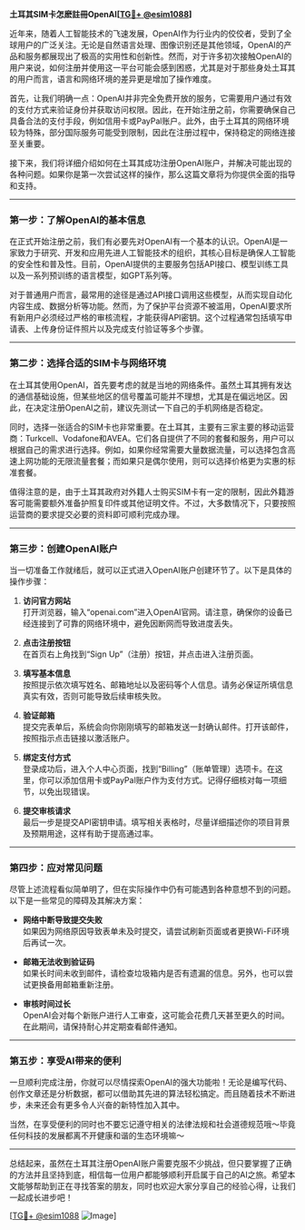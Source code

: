 **土耳其SIM卡怎麽註冊OpenAI[[TG💪+ @esim1088](https://t.me/s/esim1088)]**

近年来，随着人工智能技术的飞速发展，OpenAI作为行业内的佼佼者，受到了全球用户的广泛关注。无论是自然语言处理、图像识别还是其他领域，OpenAI的产品和服务都展现出了极高的实用性和创新性。然而，对于许多初次接触OpenAI的用户来说，如何注册并使用这一平台可能会感到困惑，尤其是对于那些身处土耳其的用户而言，语言和网络环境的差异更是增加了操作难度。

首先，让我们明确一点：OpenAI并非完全免费开放的服务，它需要用户通过有效的支付方式来验证身份并获取访问权限。因此，在开始注册之前，你需要确保自己具备合法的支付手段，例如信用卡或PayPal账户。此外，由于土耳其的网络环境较为特殊，部分国际服务可能受到限制，因此在注册过程中，保持稳定的网络连接至关重要。

接下来，我们将详细介绍如何在土耳其成功注册OpenAI账户，并解决可能出现的各种问题。如果你是第一次尝试这样的操作，那么这篇文章将为你提供全面的指导和支持。

---

### **第一步：了解OpenAI的基本信息**

在正式开始注册之前，我们有必要先对OpenAI有一个基本的认识。OpenAI是一家致力于研究、开发和应用先进人工智能技术的组织，其核心目标是确保人工智能的安全性和普及性。目前，OpenAI提供的主要服务包括API接口、模型训练工具以及一系列预训练的语言模型，如GPT系列等。

对于普通用户而言，最常用的途径是通过API接口调用这些模型，从而实现自动化内容生成、数据分析等功能。然而，为了保护平台资源不被滥用，OpenAI要求所有新用户必须经过严格的审核流程，才能获得API密钥。这个过程通常包括填写申请表、上传身份证件照片以及完成支付验证等多个步骤。

---

### **第二步：选择合适的SIM卡与网络环境**

在土耳其使用OpenAI，首先要考虑的就是当地的网络条件。虽然土耳其拥有发达的通信基础设施，但某些地区的信号覆盖可能并不理想，尤其是在偏远地区。因此，在决定注册OpenAI之前，建议先测试一下自己的手机网络是否稳定。

同时，选择一张适合的SIM卡也非常重要。在土耳其，主要有三家主要的移动运营商：Turkcell、Vodafone和AVEA。它们各自提供了不同的套餐和服务，用户可以根据自己的需求进行选择。例如，如果你经常需要大量数据流量，可以选择包含高速上网功能的无限流量套餐；而如果只是偶尔使用，则可以选择价格更为实惠的标准套餐。

值得注意的是，由于土耳其政府对外籍人士购买SIM卡有一定的限制，因此外籍游客可能需要额外准备护照复印件或其他证明文件。不过，大多数情况下，只要按照运营商的要求提交必要的资料即可顺利完成办理。

---

### **第三步：创建OpenAI账户**

当一切准备工作就绪后，就可以正式进入OpenAI账户创建环节了。以下是具体的操作步骤：

1. **访问官方网站**  
   打开浏览器，输入“openai.com”进入OpenAI官网。请注意，确保你的设备已经连接到了可靠的网络环境中，避免因断网而导致进度丢失。

2. **点击注册按钮**  
   在首页右上角找到“Sign Up”（注册）按钮，并点击进入注册页面。

3. **填写基本信息**  
   按照提示依次填写姓名、邮箱地址以及密码等个人信息。请务必保证所填信息真实有效，否则可能导致后续审核失败。

4. **验证邮箱**  
   提交完表单后，系统会向你刚刚填写的邮箱发送一封确认邮件。打开该邮件，按照指示点击链接以激活账户。

5. **绑定支付方式**  
   登录成功后，进入个人中心页面，找到“Billing”（账单管理）选项卡。在这里，你可以添加信用卡或PayPal账户作为支付方式。记得仔细核对每一项细节，以免出现错误。

6. **提交审核请求**  
   最后一步是提交API密钥申请。填写相关表格时，尽量详细描述你的项目背景及预期用途，这样有助于提高通过率。

---

### **第四步：应对常见问题**

尽管上述流程看似简单明了，但在实际操作中仍有可能遇到各种意想不到的问题。以下是一些常见的障碍及其解决方案：

- **网络中断导致提交失败**  
  如果因为网络原因导致表单未及时提交，请尝试刷新页面或者更换Wi-Fi环境后再试一次。

- **邮箱无法收到验证码**  
  如果长时间未收到邮件，请检查垃圾箱内是否有遗漏的信息。另外，也可以尝试更换备用邮箱重新注册。

- **审核时间过长**  
  OpenAI会对每个新账户进行人工审查，这可能会花费几天甚至更久的时间。在此期间，请保持耐心并定期查看邮件通知。

---

### **第五步：享受AI带来的便利**

一旦顺利完成注册，你就可以尽情探索OpenAI的强大功能啦！无论是编写代码、创作文章还是分析数据，都可以借助其先进的算法轻松搞定。而且随着技术不断进步，未来还会有更多令人兴奋的新特性加入其中。

当然，在享受便利的同时也不要忘记遵守相关的法律法规和社会道德规范哦～毕竟任何科技的发展都离不开健康和谐的生态环境嘛～

---

总结起来，虽然在土耳其注册OpenAI账户需要克服不少挑战，但只要掌握了正确的方法并且坚持到底，相信每一位用户都能够顺利开启属于自己的AI之旅。希望本文能够帮助到正在寻找答案的朋友，同时也欢迎大家分享自己的经验心得，让我们一起成长进步吧！

[[TG💪+ @esim1088](https://t.me/s/esim1088) ![Image](https://i.postimg.cc/4NQfJmqS/Snipaste-2025-05-13-00-14-12.png)]